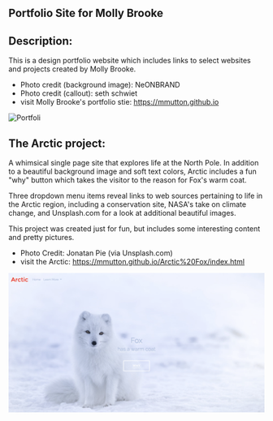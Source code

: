 ## Portfolio Site for Molly Brooke

## Description:

This is a design portfolio website which includes links to select websites and projects created by Molly Brooke.  
 
* Photo credit (background image): NeONBRAND
* Photo credit (callout): seth schwiet
* visit Molly Brooke's portfolio stie: https://mmutton.github.io

![Portfoli](/img/PortfolioSite_Screenshot.png)

## The Arctic project: 
A whimsical single page site that explores life at the North Pole.
In addition to a beautiful background image and soft text colors, Arctic includes a fun "why" button which takes the visitor to the reason for Fox's warm coat.

Three dropdown menu items reveal links to web sources pertaining to life in the Arctic region, including a conservation site, NASA's take on climate change, and Unsplash.com for a look at additional beautiful images.

This project was created just for fun, but includes some interesting content and pretty pictures.

* Photo Credit: Jonatan Pie (via Unsplash.com)
* visit the Arctic: https://mmutton.github.io/Arctic%20Fox/index.html 

![Arctic](/img/ArcticFoxScreenshot.png)
